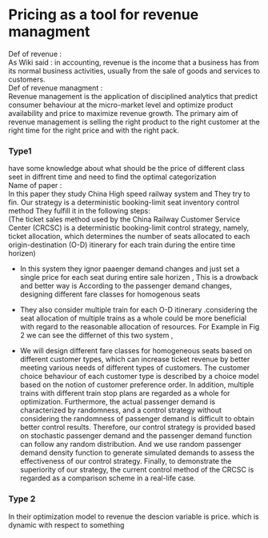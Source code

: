# Pricing as a tool for revenue managment 
Def of revenue : <br/>
As Wiki said : in accounting, revenue is the income that a business has from its normal business activities, usually from the sale of goods and services to customers.<br/>
Def of revenue managment :<br/>
Revenue management is the application of disciplined analytics that predict consumer behaviour at the micro-market level and optimize product availability and price to maximize revenue growth. The primary aim of revenue management is selling the right product to the right customer at the right time for the right price and with the right pack.

### Type1 
have some knowledge about what should be the price of different class seet in diffrent time and need to find the optimal categorization <br/>
Name of paper :<br/>
In this paper they study China High speed railway system and They try to fin. Our strategy is a deterministic booking-limit seat inventory control method They fulfill it in the following steps: <br/>
(The ticket sales method used by the China Railway Customer Service Center (CRCSC) is a deterministic booking-limit control strategy, namely, ticket allocation, which determines the number of seats allocated to each origin-destination (O-D) itinerary for each train during the entire time horizen) <br/>
* In this system they ignor paaenger demand changes and just set a single price for each seat during entire sale horizen , This is a drowback and better way is According to the passenger demand changes, designing different fare classes for homogenous seats 
* They also consider multiple train for each O-D itinerary .considering the seat allocation of multiple trains as a whole could be more beneficial with regard to the reasonable allocation of resources.
For Example in Fig 2 we can see the differnet of this two system , 

*  We will design different fare classes for homogeneous seats based on different customer types, which can increase ticket revenue by better meeting various needs of different types of customers. The customer choice behaviour of each customer type is described by a choice model based on the notion of customer preference order. In addition, multiple trains with different train stop plans are regarded as a whole for optimization. Furthermore, the actual passenger demand is characterized by randomness, and a control strategy without considering the randomness of passenger demand is difficult to obtain better control results. Therefore, our control strategy is provided based on stochastic passenger demand and the passenger demand function can follow any random distribution. And we use random passenger demand density function to generate simulated demands to assess the effectiveness of our control strategy. Finally, to demonstrate the superiority of our strategy, the current control method of the CRCSC is regarded as a comparison scheme in a real-life case. <br/>

### Type 2
In their optimization model to revenue the descion variable is price. which is dynamic with respect to something 
